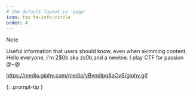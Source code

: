 ```yaml
---
# the default layout is 'page'
icon: fas fa-info-circle
order: 4
---
```


> [!NOTE]
> Useful information that users should know, even when skimming content.
Hello everyone, I'm 2$0b aka zs0b,and a newbie. I play CTF for passion @~@

https://media.giphy.com/media/yBvndlpq8aCvS/giphy.gif 

{: .prompt-tip }
